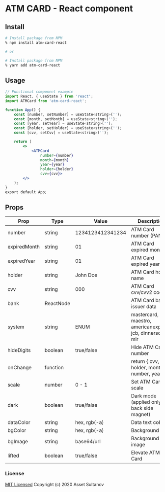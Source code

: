 # ATM CARD - React component

## Install
```bash
# Install package from NPM
% npm install atm-card-react

# or

# Install package from NPM
% yarn add atm-card-react
```

## Usage
```jsx
// Functional component example
import React, { useState } from 'react';
import ATMCard from 'atm-card-react';

function App() {
    const [number, setNumber] = useState<string>('');
    const [month, setMonth] = useState<string>('');
    const [year, setYear] = useState<string>('');
    const [holder, setHolder] = useState<string>('');
    const [cvv, setCvv] = useState<string>('');

    return (
        <>
            <ATMCard
                number={number}
                month={month}
                year={year}
                holder={holder}
                cvv={cvv}>
        </>
    );
}
export default App;
```

## Props
| Prop | Type | Value | Description |
| --- | --- | --- | --- |
| number | string | 1234123412341234 | ATM Card number (PAN) |
| expiredMonth | string | 01 |ATM Card expired month |
| expiredYear | string | 01 | ATM Card expired year |
| holder | string | John Doe |ATM Card holder name |
| cvv | string | 000 | ATM Card cvv/cvv2 code |
| bank | ReactNode | | ATM Card bank issuer data |
| system | string | ENUM | mastercard, visa, maestro, americanexpress, jcb, dinnersclub, mir | ATM Card payment system |
| hideDigits | boolean | true/false | Hide ATM Card number |
| onChange | function | | return { cvv, holder, month, number, year } |
| scale | number | 0 - 1 | Set ATM Card scale |
| dark | boolean | true/false | Dark mode (applied only for back side magnet) |
| dataColor | string | hex, rgb(-a) | Data text color |
| bgColor | string | hex, rgb(-a) | Background color |
| bgImage | string | base64/url | Background image |
| lifted | boolean | true/false | Elevate ATM Card |

### License

[MIT Licensed](/LICENSE)
Copyright (c) 2020 Asset Sultanov